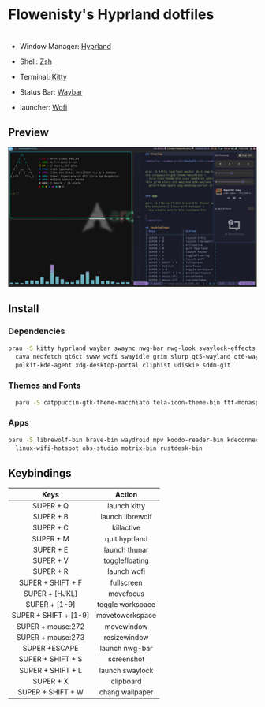 <div>
    <H1>Flowenisty's Hyprland dotfiles <H1> 
</div>

- Window Manager: [Hyprland](https://github.com/hyprwm/Hyprland)

- Shell: [Zsh](https://www.zsh.org/)

- Terminal: [Kitty](https://sw.kovidgoyal.net/kitty/)

- Status Bar: [Waybar](https://github.com/Alexays/Waybar)

- launcher: [Wofi](https://man.archlinux.org/man/wofi.1)

## Preview
![preview](preview.png) 
## Install
### Dependencies
```bash
prau -S kitty hyprland waybar swaync nwg-bar nwg-look swaylock-effects \
  cava neofetch qt6ct swww wofi swayidle grim slurp qt5-wayland qt6-wayland \
  polkit-kde-agent xdg-desktop-portal cliphist udiskie sddm-git

```
### Themes and Fonts
```bash
  paru -S catppuccin-gtk-theme-macchiato tela-icon-theme-bin ttf-monaspace-variable ttf-font-awesome
```
### Apps
```bash
paru -S librewolf-bin brave-bin waydroid mpv koodo-reader-bin kdeconnect \
  linux-wifi-hotspot obs-studio motrix-bin rustdesk-bin
```

## Keybindings
| Keys                | Action           |
|:-------------------:|:----------------:|
| SUPER + Q           | launch kitty     |
| SUPER + B           | launch librewolf |
| SUPER + C           | killactive       |
| SUPER + M           | quit hyprland    |
| SUPER + E           | launch thunar    |
| SUPER + V           | togglefloating   |
| SUPER + R           | launch wofi      |
| SUPER + SHIFT + F   | fullscreen       |
| SUPER + [HJKL]     | movefocus        |
| SUPER + [1-9]         | toggle workspace |
| SUPER + SHIFT + [1-9] | movetoworkspace  |
| SUPER + mouse:272   | movewindow       |
| SUPER + mouse:273   | resizewindow     |
| SUPER +ESCAPE       | launch nwg-bar   |
| SUPER + SHIFT + S   | screenshot       |
| SUPER + SHIFT + L   | launch swaylock  |
| SUPER + X           | clipboard        |
| SUPER + SHIFT + W   | chang wallpaper  |

